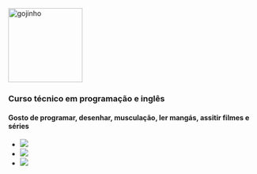 
<img src="https://i.pinimg.com/originals/61/11/12/611112cd812323dcb086de0d126085df.png" alt="gojinho" height="150vh" width="150vh">
<h3>Curso técnico em programação e inglês</h3>
<h4>Gosto de programar, desenhar, musculação, ler mangás, assitir filmes e séries</h4>
<div class="contatos">
<ul class="mygithub">
    <li class="insta">
    <a href="https://instagram.com/a_homeroo" target="_blank"><img src="https://img.shields.io/badge/-Instagram-%23E4405F?style=for-the-badge&logo=instagram&logoColor=white" target="_blank">
    <li class="tiktok">
    <a href="https://www.tiktok.com/@a_homeroo"><img src="https://img.shields.io/badge/-Tiktok-rgb(40, 36, 36)?style=for-the-badge&logo=tiktok&logoColor=white" target="_blank">
    <li class="twitter">
    <a href="https://twitter.com/AnakinVader150"><img src="https://img.shields.io/badge/-twitter-rgb(32, 143, 180)?style=for-the-badge&logo=twitter&logoColor=white "target="_blank">
    </ul>
